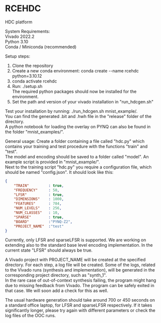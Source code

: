# RCEHDC
HDC platform 

System Requirements:<br>
Vivado 2022.2<br>
Python 3.10<br>
Conda / Miniconda (recommended)<br>

Setup steps:<br>
1. Clone the repository
2. Create a new conda environment: conda create --name rcehdc python=3.10.12<br>
3. conda activate rcehdc<br>
4. Run: ./setup.sh<br>
The required python packages should now be installed for the environment.<br>
5. Set the path and version of your vivado installation in "run_hdcgen.sh"

Test your installation by running: ./run_hdcgen.sh mnist_example/.<br>
You can find the generated .bit and .hwh file in the "release" folder of the directory.<br>
A python notebook for loading the overlay on PYNQ can also be found in the folder "mnist_examples/".

General usage:
Create a folder containing a file called "hdc.py" which contains your training and test procedure with the functions "train" and "test".<br>
The model and encoding should be saved to a folder called "model". An example script is provided in "mnist_example/".<br>
Next to the training script "hdc.py" you require a configuration file, which should be named "config.json". It should look like this:
```json
{   
    "TRAIN"         : true,
    "FREQUENCY"     : 50,
    "LFSR"          : true,
    "DIMENSIONS"    : 1000,
    "FEATURES"      : 784,
    "NUM_LEVELS"    : 256,
    "NUM_CLASSES"   : 10,
    "SPARSE"        : true,
    "BOARD"         :"PYNQ-Z2",
    "PROJECT_NAME"  :"test"
}
```

Currently, only LFSR and sparseLFSR is supported. We are working on extending also to the standard base level encoding implementation. In the current state "LFSR" should always be true.

A Vivado project with PROJECT_NAME will be created at the specified directory. For each step, a log file will be created. Some of the logs, related to the Vivado runs (synthesis and implementation), will be generated in the corresponding project directory, such as "synth_1".<br>
In the rare case of out-of-context synthesis failing, the program might hang due to missing feedback from Vivado. The program can be safely exited in that case. We will soon add a check for this as well.

The usual hardware generation should take around 700 or 450 seconds on a standard office laptop, for LFSR and sparseLFSR respectively. If it takes significantly longer, please try again with different parameters or check the log files of the OOC runs.

